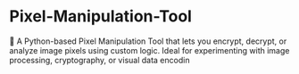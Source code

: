 # Pixel-Manipulation-Tool
🎨 A Python-based Pixel Manipulation Tool that lets you encrypt, decrypt, or analyze image pixels using custom logic. Ideal for experimenting with image processing, cryptography, or visual data encodin
